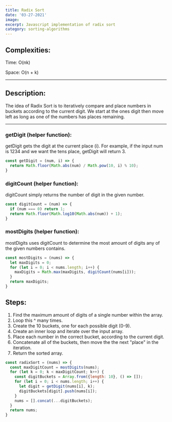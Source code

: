 ```yaml
---
title: Radix Sort
date: '03-27-2021'
image:
excerpt: Javascript implementation of radix sort
category: sorting-algorithms
---
```


## Complexities:
Time: O(nk)

Space: O(n + k)

---

## Description:
The idea of Radix Sort is to iteratively compare and place numbers in buckets according to the current digit. We start
at the ones digit then move left as long as one of the numbers has places remaining.

---

### getDigit (helper function):
getDigit gets the digit at the current place (i). For example, if the input num is 1234 and we want the tens place,
getDigit will return 3.
```js
const getDigit = (num, i) => {
  return Math.floor(Math.abs(num) / Math.pow(10, i) % 10);
}
```
### digitCount (helper function):
digitCount simply returns the number of digit in the given number.
```js
const digitCount = (num) => {
  if (num === 0) return 1;
  return Math.floor(Math.log10(Math.abs(num)) + 1);
}
```
### mostDigits (helper function):
mostDigits uses digitCount to determine the most amount of digits any of the given numbers contains.
```js
const mostDigits = (nums) => {
  let maxDigits = 0;
  for (let i = 0; i < nums.length; i++) {
    maxDigits = Math.max(maxDigits, digitCount(nums[i]));
  }
  return maxDigits;
}
```
## Steps:
1. Find the maximum amount of digits of a single number within the array.
2. Loop this ^  many times.
3. Create the 10 buckets, one for each possible digit (0-9).
4. Create an inner loop and iterate over the input array.
5. Place each number in the correct bucket, according to the current digit.
6. Concatenate all of the buckets, then move the the next "place" in the iteration.
7. Return the sorted array.
```js
const radixSort = (nums) => {
  const maxDigitCount = mostDigits(nums);
  for (let k = 0; k < maxDigitCount; k++) {
    const digitBuckets = Array.from({length: 10}, () => []);
    for (let i = 0; i < nums.length; i++) {
      let digit = getDigit(nums[i], k);
      digitBuckets[digit].push(nums[i]);
    }
    nums = [].concat(...digitBuckets);
  }
  return nums;
}
```